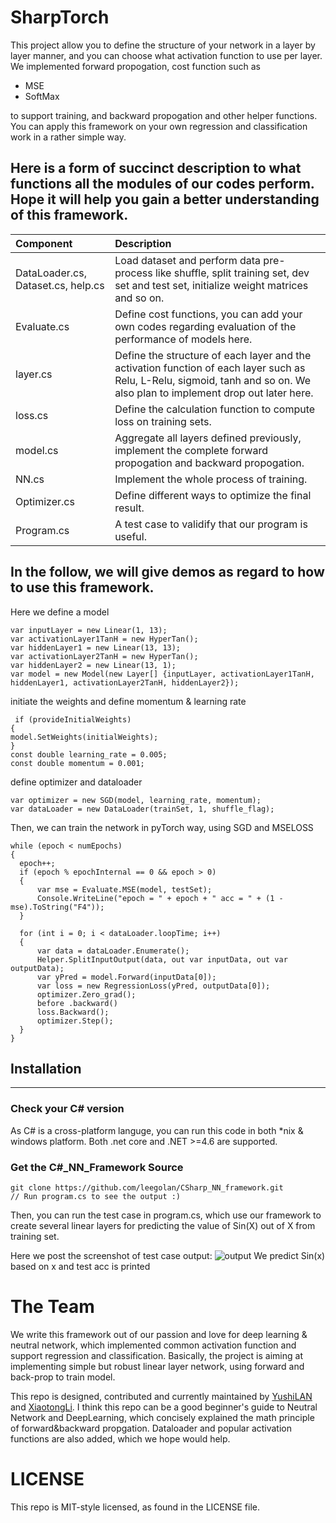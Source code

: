 # SharpTorch
This project allow you to define the structure of your network in a layer by layer manner, and you can choose what activation function to use per layer. We implemented forward propogation, cost function such as 
- MSE
- SoftMax 


to support training, and backward propogation and other helper functions. You can apply this framework on your own regression and classification work in a rather simple way.

## Here is a form of succinct description to what functions all the modules of our codes perform. Hope it will help you gain a better understanding of this framework. ##

| Component                          | Description                                                                                                                                                                |
| :--------------------------------- | :------------------------------------------------------------------------------------------------------------------------------------------------------------------------- |
| DataLoader.cs, Dataset.cs, help.cs | Load dataset and perform data pre-process like shuffle, split training set, dev set and test set, initialize weight matrices and so on.                                    |
| Evaluate.cs                        | Define cost functions, you can add your own codes regarding evaluation of the performance of models here.                                                                  |
| layer.cs                           | Define the structure of each layer and the activation function of each layer such as Relu, L-Relu, sigmoid, tanh and so on. We also plan to implement drop out later here. |
| loss.cs                            | Define the calculation function to compute loss on training sets.                                                                                                          |
| model.cs                           | Aggregate all layers defined previously, implement the complete forward propogation and backward propogation.                                                              |
| NN.cs                              | Implement the whole process of training.                                                                                                                                   |
| Optimizer.cs                       | Define different ways to optimize the final result.                                                                                                                        |
| Program.cs                         | A test case to validify that our program is useful.                                                                                                                        |

## In the follow, we will give demos as regard to how to use this framework. ##
Here we define a model
```
var inputLayer = new Linear(1, 13);
var activationLayer1TanH = new HyperTan();
var hiddenLayer1 = new Linear(13, 13);
var activationLayer2TanH = new HyperTan();
var hiddenLayer2 = new Linear(13, 1);
var model = new Model(new Layer[] {inputLayer, activationLayer1TanH, hiddenLayer1, activationLayer2TanH, hiddenLayer2});
```
initiate the weights and define momentum & learning rate
```
 if (provideInitialWeights)
{
model.SetWeights(initialWeights);
}
const double learning_rate = 0.005;
const double momentum = 0.001;
```
define optimizer and dataloader
```
var optimizer = new SGD(model, learning_rate, momentum);
var dataLoader = new DataLoader(trainSet, 1, shuffle_flag);
```
Then, we can train the network in pyTorch way, using SGD and MSELOSS
```
while (epoch < numEpochs)
{
  epoch++;
  if (epoch % epochInternal == 0 && epoch > 0)
  {
      var mse = Evaluate.MSE(model, testSet);
      Console.WriteLine("epoch = " + epoch + " acc = " + (1 - mse).ToString("F4"));
  }

  for (int i = 0; i < dataLoader.loopTime; i++)
  {
      var data = dataLoader.Enumerate();
      Helper.SplitInputOutput(data, out var inputData, out var outputData);
      var yPred = model.Forward(inputData[0]);
      var loss = new RegressionLoss(yPred, outputData[0]);
      optimizer.Zero_grad();
      before .backward()
      loss.Backward();
      optimizer.Step();
  }
}
```
## Installation
---
### Check your C# version
As C# is a cross-platform languge, you can run this code in both *nix & windows platform. Both .net core and .NET >=4.6 are supported.
### Get the C#_NN_Framework Source
```
git clone https://github.com/leegolan/CSharp_NN_framework.git 
// Run program.cs to see the output :)
```
Then, you can run the test case in program.cs, which use our framework to create several linear layers for predicting the value of Sin(X) out of X from training set.

Here we post the screenshot of test case output:
![output](https://github.com/leegolan/CSharp_NN_framework/blob/master/nn_output.png)
We predict Sin(x) based on x and test acc is printed
# The Team

We write this framework out of our passion and love for deep learning & neutral network, which implemented common activation function and support regression and classification. Basically, the project is aiming at implementing simple but robust linear layer network, using forward and back-prop to train model.

This repo is designed, contributed and currently maintained by [YushiLAN](https://github.com/NIRVANALAN) and [XiaotongLi](https://github.com/yellowducklet). I think this repo can be a good beginner's guide to Neutral Network and DeepLearning, which concisely explained the math principle of forward&backward propgation. Dataloader and popular activation functions are also added, which we hope would help.

# LICENSE
This repo is MIT-style licensed, as found in the LICENSE file.


